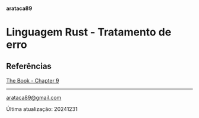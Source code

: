 #### arataca89

# Linguagem Rust - Tratamento de erro


## Referências

[The Book - Chapter 9](https://doc.rust-lang.org/book/ch09-00-error-handling.html)

---

arataca89@gmail.com

Última atualização: 20241231
